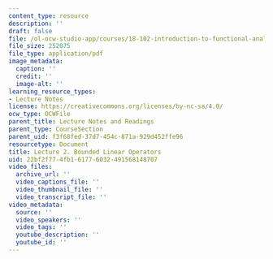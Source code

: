 ```yaml
---
content_type: resource
description: ''
draft: false
file: /ol-ocw-studio-app/courses/18-102-introduction-to-functional-analysis-spring-2021/22bf2f774fb161776032491568148707_MIT18_102s21_lec2.pdf
file_size: 252075
file_type: application/pdf
image_metadata:
  caption: ''
  credit: ''
  image-alt: ''
learning_resource_types:
- Lecture Notes
license: https://creativecommons.org/licenses/by-nc-sa/4.0/
ocw_type: OCWFile
parent_title: Lecture Notes and Readings
parent_type: CourseSection
parent_uid: f3f68fed-37d7-454c-871a-929d452ffe96
resourcetype: Document
title: Lecture 2. Bounded Linear Operators
uid: 22bf2f77-4fb1-6177-6032-491568148707
video_files:
  archive_url: ''
  video_captions_file: ''
  video_thumbnail_file: ''
  video_transcript_file: ''
video_metadata:
  source: ''
  video_speakers: ''
  video_tags: ''
  youtube_description: ''
  youtube_id: ''
---
```

